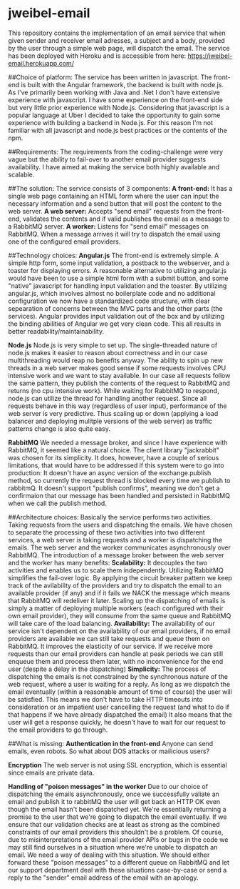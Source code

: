 # jweibel-email

This repository contains the implementation of an email service that when given sender and receiver email adresses, a subject and a body, provided by the user through a simple web page, will dispatch the email.
The service has been deployed with Heroku and is accessible from here: https://jweibel-email.herokuapp.com/

##Choice of platform:
The service has been written in javascript. The front-end is built with the Angular framework, the backend is built with node.js.
As I've primarily been working with Java and .Net I don't have extensive experience with javascript. I have some experience on the front-end side but very little prior experience with Node.js.
Considering that javascript is a popular language at Uber I decided to take the opportunity to gain some experience with building a backend in Node.js.
For this reason I'm not familiar with all javascript and node.js best practices or the contents of the npm.

##Requirements:
The requirements from the coding-challenge were very vague but the ability to fail-over to another email provider suggests availability.
I have aimed at making the service both highly available and scalable.

##The solution:
The service consists of 3 components:
**A front-end:** It has a single web page containing an HTML form where the user can input the necessary information and a send button that will post the content to the web server.
**A web server:** Accepts "send email" requests from the front-end, validates the contents and if valid publishes the email as a message to a RabbitMQ server.
**A worker:** Listens for "send email" messages on RabbitMQ. When a message arrives it will try to dispatch the email using one of the configured email providers.


##Technology choices:
**Angular.js**
The front-end is extremely simple. A simple http form, some input validation, a postback to the webserver, and a toaster for displaying errors.
A reasonable alternative to utilizing angular.js would have been to use a simple html form with a submit button, and some "native" javascript for handling input validation and the toaster.
By utilizing angular.js, which involves almost no boilerplate code and no additional configuration we now have a standardized code structure, with clear sepearation of concerns between the MVC parts and 
the other parts (the services). Angular provides input validation out of the box and by utilizing the binding abilities of Angular we get very clean code. 
This all results in better readability/maintainability.

**Node.js**
Node.js is very simple to set up. The single-threaded nature of node.js makes it easier to reason about correctness and in our case multithreading would reap no benefits anyway.
The ability to spin up new threads in a web server makes good sense if some requests involves CPU intensive work and we want to stay available.
In our case all requests follow the same pattern, they publish the contents of the request to RabbitMQ and returns (no cpu intensive work). While waiting for RabbitMQ to respond, node.js can utilize the thread for handling another request. 
Since all requests behave in this way (regardless of user input), performance of the web server is very predictive. Thus scaling up or down (applying a load balancer and deploying mulitple versions of the web server) as traffic patterns change is also quite easy.

**RabbitMQ**
We needed a message broker, and since I have experience with RabbitMQ, it seemed like a natural choice.
The client library "jackrabbit" was chosen for its simplicity.
It does, however, have a couple of serious limitations, that would have to be addressed if this system were to go into production:
It doesn't have an async version of the exchange.publish method, so currently the request thread is blocked every time we publish to rabbitmQ.
It doesn't support "publish confirms", meaning we don't get a confirmaion that our message has been handled and persisted in RabbitMQ when we call the publish method.

##Architecture choices:
Basically the service performs two activities. Taking requests from the users and dispatching the emails.
We have chosen to separate the processing of these two activities into two different services, a web server is taking requests and a worker is dispatching the emails.
The web server and the worker communicates asynchronously over RabbitMQ.
The introduction of a message broker between the web server and the worker has many benefits:
**Scalability:**
It decouples the two activities and enables us to scale them independently.
Utilizing RabbitMQ simplifies the fail-over logic. By applying the circuit breaker pattern we keep track of the avilability of the providers and try to dispatch the email to an available provider (if any) and if it fails we NACK the message which means that RabbitMQ will redeliver it later.
Scaling up the dispatching of emails is simply a matter of deploying multiple workers (each configured with their own email provider), they will consume from the same queue and RabbitMQ will take care of the load balancing.
**Availability:**
The availability of our service isn't dependent on the availability of our email providers, if no email providers are available we can still take requests and queue them on RabbitMQ.
It improves the elasticity of our service. If we receive more requests than our email providers can handle at peak periods we can still enqueue them and process them later, with no inconvenience for the end user (despite a delay in the dispatching)
**Simplicity:**
The process of dispatching the emails is not constrained by the synchronous nature of the web request, where a user is waiting for a reply. 
As long as we dispatch the email eventually (within a reasonable amount of time of course) the user will be satisfied. 
This means we don't have to take HTTP timeouts into consideration or an impatient user cancelling the request (and what to do if that happens if we have already dispatched the email)
It also means that the user will get a response quickly, he doesn't have to wait for our request to the email providers to go through.

##What is missing:
**Authentication in the front-end**
Anyone can send emails, even robots. So what about DOS attacks or mailicious users?

**Encryption**
The web server is not using SSL encryption, which is essential since emails are private data.

**Handling of "poison messages" in the worker**
Due to our choice of dispatching the emails asynchronously, once we successfully valiate an email and publish it to rabbitMQ the user will get back an HTTP OK even though the email hasn't been dispatched yet.
We're essentially returning a promise to the user that we're going to dispatch the email eventually.
If we ensure that our validation checks are at least as strong as the combined constraints of our email providers this shouldn't be a problem.
Of course, due to misinterpretations of the email provider APIs or bugs in the code we may still find ourselves in a situation where we're unable to dispatch an email.
We need a way of dealing with this situation. We should either forward these "poison messages" to a different queue on RabbitMQ and let our support department deal with these situations case-by-case or send a reply to the "sender" email address of the email with an apology.
